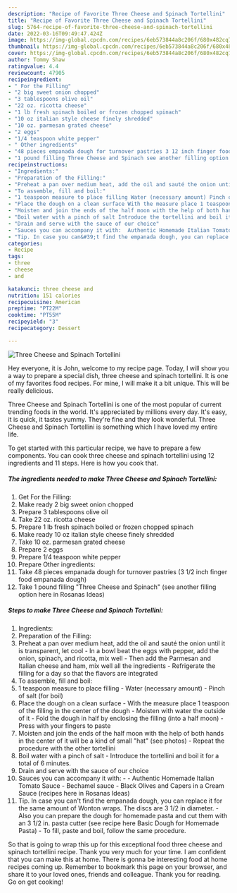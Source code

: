 ```yaml
---
description: "Recipe of Favorite Three Cheese and Spinach Tortellini"
title: "Recipe of Favorite Three Cheese and Spinach Tortellini"
slug: 5764-recipe-of-favorite-three-cheese-and-spinach-tortellini
date: 2022-03-16T09:49:47.424Z
image: https://img-global.cpcdn.com/recipes/6eb573844a8c206f/680x482cq70/three-cheese-and-spinach-tortellini-recipe-main-photo.jpg
thumbnail: https://img-global.cpcdn.com/recipes/6eb573844a8c206f/680x482cq70/three-cheese-and-spinach-tortellini-recipe-main-photo.jpg
cover: https://img-global.cpcdn.com/recipes/6eb573844a8c206f/680x482cq70/three-cheese-and-spinach-tortellini-recipe-main-photo.jpg
author: Tommy Shaw
ratingvalue: 4.4
reviewcount: 47905
recipeingredient:
- " For the Filling"
- "2 big sweet onion chopped"
- "3 tablespoons olive oil"
- "22 oz. ricotta cheese"
- "1 lb fresh spinach boiled or frozen chopped spinach"
- "10 oz italian style cheese finely shredded"
- "10 oz. parmesan grated cheese"
- "2 eggs"
- "1/4 teaspoon white pepper"
- " Other ingredients"
- "48 pieces empanada dough for turnover pastries 3 12 inch finger food empanada dough"
- "1 pound filling Three Cheese and Spinach see another filling option here in Rosanas Ideas"
recipeinstructions:
- "Ingredients:"
- "Preparation of the Filling:"
- "Preheat a pan over medium heat, add the oil and sauté the onion until it is transparent, let cool In a bowl beat the eggs with pepper, add the onion, spinach, and ricotta, mix well Then add the Parmesan and Italian cheese and ham, mix well all the ingredients Refrigerate the filling for a day so that the flavors are integrated"
- "To assemble, fill and boil:"
- "1 teaspoon measure to place filling Water (necessary amount) Pinch of salt (for boil)"
- "Place the dough on a clean surface With the measure place 1 teaspoon of the filling in the center of the dough Moisten with water the outside of it Fold the dough in half by enclosing the filling (into a half moon) Press with your fingers to paste"
- "Moisten and join the ends of the half moon with the help of both hands in the center of it will be a kind of small &#34;hat&#34; (see photos) Repeat the procedure with the other tortellini"
- "Boil water with a pinch of salt Introduce the tortellini and boil it for a total of 6 minutes."
- "Drain and serve with the sauce of our choice"
- "Sauces you can accompany it with:  Authentic Homemade Italian Tomato Sauce  Bechamel sauce Black Olives and Capers in a Cream Sauce (recipes here in Rosanas Ideas)"
- "Tip. In case you can&#39;t find the empanada dough, you can replace it for the same amount of Wonton wraps. The discs are 3 1/2 in diameter. Also you can prepare the dough for homemade pasta and cut them with an 3 1/2 in. pasta cutter (see recipe here Basic Dough for Homemade Pasta) To fill, paste and boil, follow the same procedure."
categories:
- Recipe
tags:
- three
- cheese
- and

katakunci: three cheese and 
nutrition: 151 calories
recipecuisine: American
preptime: "PT22M"
cooktime: "PT55M"
recipeyield: "3"
recipecategory: Dessert

---
```



![Three Cheese and Spinach Tortellini](https://img-global.cpcdn.com/recipes/6eb573844a8c206f/680x482cq70/three-cheese-and-spinach-tortellini-recipe-main-photo.jpg)

Hey everyone, it is John, welcome to my recipe page. Today, I will show you a way to prepare a special dish, three cheese and spinach tortellini. It is one of my favorites food recipes. For mine, I will make it a bit unique. This will be really delicious.



Three Cheese and Spinach Tortellini is one of the most popular of current trending foods in the world. It's appreciated by millions every day. It's easy, it is quick, it tastes yummy. They're fine and they look wonderful. Three Cheese and Spinach Tortellini is something which I have loved my entire life.


To get started with this particular recipe, we have to prepare a few components. You can cook three cheese and spinach tortellini using 12 ingredients and 11 steps. Here is how you cook that.

<!--inarticleads1-->

##### The ingredients needed to make Three Cheese and Spinach Tortellini:

1. Get  For the Filling:
1. Make ready 2 big sweet onion chopped
1. Prepare 3 tablespoons olive oil
1. Take 22 oz. ricotta cheese
1. Prepare 1 lb fresh spinach boiled or frozen chopped spinach
1. Make ready 10 oz italian style cheese finely shredded
1. Take 10 oz. parmesan grated cheese
1. Prepare 2 eggs
1. Prepare 1/4 teaspoon white pepper
1. Prepare  Other ingredients:
1. Take 48 pieces empanada dough for turnover pastries (3 1/2 inch finger food empanada dough)
1. Take 1 pound filling &#34;Three Cheese and Spinach&#34; (see another filling option here in Rosanas Ideas)




<!--inarticleads2-->

##### Steps to make Three Cheese and Spinach Tortellini:

1. Ingredients:
1. Preparation of the Filling:
1. Preheat a pan over medium heat, add the oil and sauté the onion until it is transparent, let cool - In a bowl beat the eggs with pepper, add the onion, spinach, and ricotta, mix well - Then add the Parmesan and Italian cheese and ham, mix well all the ingredients - Refrigerate the filling for a day so that the flavors are integrated
1. To assemble, fill and boil:
1. 1 teaspoon measure to place filling - Water (necessary amount) - Pinch of salt (for boil)
1. Place the dough on a clean surface - With the measure place 1 teaspoon of the filling in the center of the dough - Moisten with water the outside of it - Fold the dough in half by enclosing the filling (into a half moon) - Press with your fingers to paste
1. Moisten and join the ends of the half moon with the help of both hands in the center of it will be a kind of small &#34;hat&#34; (see photos) - Repeat the procedure with the other tortellini
1. Boil water with a pinch of salt - Introduce the tortellini and boil it for a total of 6 minutes.
1. Drain and serve with the sauce of our choice
1. Sauces you can accompany it with: -  - Authentic Homemade Italian Tomato Sauce  - Bechamel sauce - Black Olives and Capers in a Cream Sauce (recipes here in Rosanas Ideas)
1. Tip. In case you can&#39;t find the empanada dough, you can replace it for the same amount of Wonton wraps. The discs are 3 1/2 in diameter. - Also you can prepare the dough for homemade pasta and cut them with an 3 1/2 in. pasta cutter (see recipe here Basic Dough for Homemade Pasta) - To fill, paste and boil, follow the same procedure.




So that is going to wrap this up for this exceptional food three cheese and spinach tortellini recipe. Thank you very much for your time. I am confident that you can make this at home. There is gonna be interesting food at home recipes coming up. Remember to bookmark this page on your browser, and share it to your loved ones, friends and colleague. Thank you for reading. Go on get cooking!
